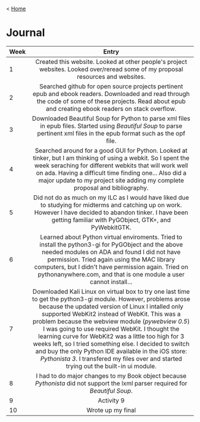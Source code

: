 < [Home](/README.md)

# Journal


| Week          | Entry      | 
| ------------- |:-------------:|
| 1    |Created this website. Looked at other people's project websites. Looked over/reread some of my proposal resources and websites.|
| 2    |Searched github for open source projects pertinent epub and ebook readers. Downloaded and read through the code of some of these projects. Read about epub and creating ebook readers on stack overflow.|
| 3    |Downloaded Beautiful Soup for Python to parse xml files in epub files. Started using *Beautiful Soup* to parse pertinent xml files in the epub format such as the opf file.|
| 4    | Searched around for a good GUI for Python. Looked at tinker, but I am thinking of using a webkit. So I spent the week seraching for different webkits that will work well on ada. Having a difficult time finding one... Also did a major update to my project site adding my complete proposal and bibliography. |
| 5    | Did not do as much on my ILC as I would have liked due to studying for midterms and catching up on work. However I have decided to abandon tinker. I have been getting familiar with PyGObject, GTK+, and PyWebkitGTK. | 
| 6    | Learned about Python virtual enviroments. Tried to install the python3-gi for PyGObject and the above needed modules on ADA and found I did not have permission. Tried again using the MAC library computers, but I didn't have permission again. Tried on pythonanywhere.com, and that is one module a user cannot install…|
| 7    | Downloaded Kali Linux on virtual box to try one last time to get the python3-gi module. However, problems arose because the updated version of Linux I intalled only supported WebKit2 instead of WebKit. This was a problem because the webview module (*pywebview 0.5*) I was going to use required WebKit. I thought the learning curve for WebKit2 was a little too high for 3 weeks left, so I tried something else. I decided to switch and buy the only Python IDE available in the iOS store: *Pythonista 3*. I transfered my files over and started trying out the built-in ui module. |
| 8    | I had to do major changes to my Book object because *Pythonista* did not support the lxml parser required for *Beautiful Soup*. |
| 9    | Activity 9 |
| 10   | Wrote up my final  |
